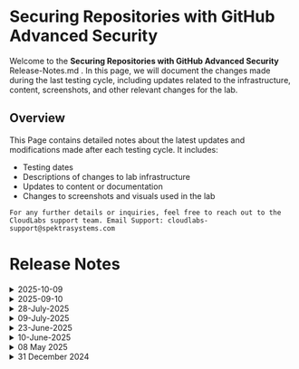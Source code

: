 # Securing Repositories with GitHub Advanced Security

Welcome to the **Securing Repositories with GitHub Advanced Security** Release-Notes.md . In this page, we will document the changes made during the last testing cycle, including updates related to the infrastructure, content, screenshots, and other relevant changes for the lab.

## Overview

This Page contains detailed notes about the latest updates and modifications made after each testing cycle. It includes:

- Testing dates
- Descriptions of changes to lab infrastructure
- Updates to content or documentation
- Changes to screenshots and visuals used in the lab

`For any further details or inquiries, feel free to reach out to the CloudLabs support team. Email Support: cloudlabs-support@spektrasystems.com`

# Release Notes
<details>
  <summary>2025-10-09</summary>

### [Release Date: 2025-10-09]

- **Change**: Tested lab no issues.
- **Testing Date**: 2025-10-09
- **Notes**: NA

## Infrastructure Changes

- **Change**: NA (No changes, lab is working as expected).
- **Details**: NA

## Content Changes

- **Change**: NA (No changes, lab is working as expected).
- **Details**: No content changes made.

## Screenshot Updates

- **Change**: NA
- **Details**: No UI screenshot updates required.

## Testing Notes

- **Testing Date**: 2025-10-09
- **Tested Features**: Dependency Scanning, Secret Scanning, Code Scanning, Security Campaigns and Azure Function App.
- **Issues Found**: NA
- **Resolved Issues**: NA
  
  </details>
  
<details>
  <summary>2025-09-10</summary>

## Release Date: 2025-09-10

### Summary of Changes

- The lab has been successfully tested, and the lab content along with validations have been reviewed and updated.

### Testing Notes

- **Testing Date**: 2025-09-10

### Testing Scope 

- Performed end to end lab testing and all validations were successful, updated lab guide for better clarity.

</details>

<details>
  <summary>28-July-2025</summary>

## Release Date : 28-July-2025

### Summary of Changes

Added explicit navigation steps in the lab guide and incorporated multiple screenshots to improve clarity and ensure correct environment access.

### Infrastructure Changes

### Content Changes

- Included explicit navigation steps to ensure users reach the correct development environment.

### Screenshot Updates

- Included multiple screenshots to enhance clarity.

### Testing Notes

- **Testing Date**: 2025-07-28

### Testing Scope 

Conducted validation to ensure that the revised navigation steps reliably direct users to the correct development environment and that the newly added screenshots accurately reflect the current UI for improved clarity.

------------
</details>

<details>
  <summary>09-July-2025</summary>

## Release Date : 09-July-2025

### Infrastructure Changes

- No major changes

### Content Changes

- The instructions have been updated to reflect the revised naming convention of the **GitHub Organization**
  
### Screenshot Updates

- Updated the screenshot and instructions to reflect the UI changes based on the Content Change.

------------
</details>

  
<details>
  <summary>23-June-2025</summary>

## Infrastructure Changes

- NA

## Content Changes

- NA

## Screenshot Updates

- Updated the screenshot and instructions to reflect the UI changes related to Secret Protection.

</details>


<details>
  <summary>10-June-2025</summary>

## Infrastructure Changes

## Content Changes

- Added explainer content related to **GitHub Secret Protection** and **GitHub Code Security**.

## Screenshot Updates

- Updated the lab guide with additional minor changes.

## Testing Notes

- **Testing Date**: 10-June-2025

</details>


<details>
  <summary>08 May 2025</summary>

- Updates

  - Updated the Getting Started page with the latest screenshots and architecture diagram.
  - Refreshed the lab guide to reflect recent UI changes.
  - Updated the SAS token used in automation scripts.
  - Modified Module 08: Scaling out GitHub Advanced Security to ensure the Invocations option appears under the HttpTrigger1 function in the Function App.

- **Testing Date**: 08 May 2025

</details>

 <details>
  <summary>31 December 2024</summary>

- Updates

  - A few **UI updates** have been made in **GitHub** regarding security, introducing two new options: **Default** and **Experimental**.   
  - The **Possibly leaked** secret has been updated to **Publicly leaked** in the **token access** under the default **security access token**.

    > **Note:** New modifications will be implemented on **January 2nd**, as per the customer's request.
  
- **Testing Date**: 31 December 2024

</details>



